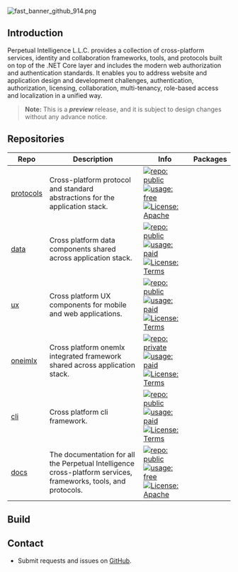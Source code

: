 ![fast_banner_github_914.png](https://en.gravatar.com/userimage/152742631/4ab9cb340649391354d65b592b744114.png)

## Introduction
Perpetual Intelligence L.L.C. provides a collection of cross-platform services, identity and collaboration frameworks, tools, and protocols built on top of the .NET Core layer and includes the modern web authorization and authentication standards. It enables you to address website and application design and development challenges, authentication, authorization, licensing, collaboration, multi-tenancy, role-based access and localization in a unified way.

> **Note:** This is a ***preview*** release, and it is subject to design changes without any advance notice.

## Repositories
|Repo|Description|Info|Packages|
|----|-----------|----|--------|
|[protocols](https://github.com/perpetualintelligence/protocols)|Cross-platform protocol and standard abstractions for the application stack.|[![repo: public](https://img.shields.io/badge/repo-public-green)]() [![usage: free](https://img.shields.io/badge/usage-free-green)]() [![License: Apache](https://img.shields.io/badge/License-Apache-blue.svg)](https://www.apache.org/licenses/LICENSE-2.0)
|[data](https://github.com/perpetualintelligence/data)|Cross platform data components shared across application stack.|[![repo: public](https://img.shields.io/badge/repo-public-yellow)]() [![usage: paid](https://img.shields.io/badge/usage-paid-red)]() [![License: Terms](https://img.shields.io/badge/License-Terms-blue.svg)](https://perpetualintelligence.azurewebsites.net/legal/terms)
|[ux](https://github.com/perpetualintelligence/ux)|Cross platform UX components for mobile and web applications.|[![repo: public](https://img.shields.io/badge/repo-public-yellow)]() [![usage: paid](https://img.shields.io/badge/usage-paid-red)]() [![License: Terms](https://img.shields.io/badge/License-Terms-blue.svg)](https://perpetualintelligence.azurewebsites.net/legal/terms)
|[oneimlx](https://github.com/perpetualintelligence/oneimlx)|Cross platform onemlx integrated framework shared across application stack.|[![repo: private](https://img.shields.io/badge/repo-private-red)]() [![usage: paid](https://img.shields.io/badge/usage-paid-red)]() [![License: Terms](https://img.shields.io/badge/License-terms-blue.svg)](https://perpetualintelligence.azurewebsites.net/legal/terms)
|[cli](https://github.com/perpetualintelligence/cli)|Cross platform cli framework.|[![repo: public](https://img.shields.io/badge/repo-public-green)]() [![usage: paid](https://img.shields.io/badge/usage-paid-red)]() [![License: Terms](https://img.shields.io/badge/License-terms-blue.svg)](https://perpetualintelligence.azurewebsites.net/legal/terms)
|[docs](https://github.com/perpetualintelligence/docs)|The documentation for all the Perpetual Intelligence  cross-platform services, frameworks, tools, and protocols.|[![repo: public](https://img.shields.io/badge/repo-public-green)]() [![usage: free](https://img.shields.io/badge/usage-free-green)]() [![License: Apache](https://img.shields.io/badge/License-Apache-blue.svg)](https://www.apache.org/licenses/LICENSE-2.0)


## Build

## Contact

* Submit requests and issues on [GitHub](https://github.com/perpetualintelligence/protocols/issues).


